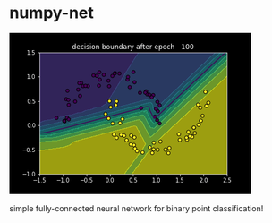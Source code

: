 # numpy-net

![](./cover_image.gif)

simple fully-connected neural network for binary point classification!
